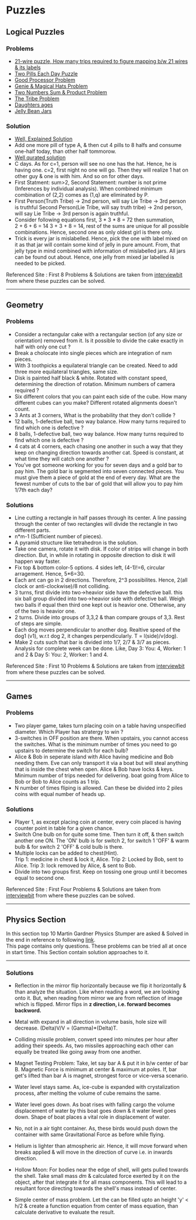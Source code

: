 # Puzzles

## Logical Puzzles

### Problems

* [21-wire puzzle, How many trips required to figure mapping b/w 21 wires & its labels](https://github.com/sharkdp/great-puzzles/blob/master/puzzles/21-wires/puzzle.md)
* [Two Pills Each Day Puzzle](https://www.interviewbit.com/problems/two-pills-each-day/)
* [Good Processor Problem](https://www.interviewbit.com/problems/good-processor/)
* [Genie & Magical Hats Problem](https://www.interviewbit.com/problems/genie-and-hats/)
* [Two Numbers Sum & Product Problem](https://www.interviewbit.com/problems/two-numbers/)
* [The Tribe Problem](https://www.interviewbit.com/problems/the-tribe/)
* [Daughters ages](https://www.interviewbit.com/problems/daughters-ages/)
* [Jelly Bean Jars](https://www.interviewbit.com/problems/jelly-beans-jars/)

### Solution

* [Well, Explained Solution](https://github.com/sharkdp/great-puzzles/blob/master/puzzles/21-wires/solution.md)
* Add one more pill of type A, & then cut 4 pills to 8 halfs and consume one-half today, than other half tommorow.
* [Well qurated solution](https://everything2.com/title/Good+and+bad+processors+solution)
* C days. As for c=1, person will see no one has the hat. Hence, he is having one.
  c=2, first night no one will go. Then they will realize 1 hat on other guy & one is with him. And so on for other days.
* First Statment: sum>2, Second Statement: number is not prime (Inferences by individual analysis).
  When combined minimum combination of (2,2) comes as (1,q) are eliminated by P.
* First Person(Truth Tribe) -> 2nd person, will say Lie Tribe -> 3rd person is truthful
  Second Person(Lie Tribe, will say truth tribe) ->  2nd person, will say Lie Tribe -> 3rd person is again truthful.
* Consider following equations first, 3 * 3 * 8 = 72 then summation,  
  2 + 6 + 6 = 14
  3 + 3 + 8 = 14, rest of the sums are unique for all possible combinations. Hence, second one as only oldest girl is there only.
* Trick is every jar is mislabelled. Hence, pick the one with label mixed on it as that jar will contain some kind of jelly in pure amount. From, that jelly type in mind combined with information of mislabelled jars. All jars can be found out about. Hence, one jelly from mixed jar labelled is needed to be picked.

Referenced Site : First 8 Problems & Solutions are taken from [interviewbit](https://www.interviewbit.com/puzzles/) from where these puzzles can be solved.

---

## Geometry

### Problems

* Consider a rectangular cake with a rectangular section (of any size or orientation) removed from it. Is it possible to divide the cake exactly in half with only one cut ?
* Break a cholocate into single pieces which are integration of nxm pieces.
* With 3 toothpicks a equilateral triangle can be created. Need to add three more equilateral triangles, same size.
* Disk is painted half black & white. Rotated with constant speed, determining the direction of rotation. Minimum numbers of camera required ?
* Six different colors that you can paint each side of the cube. How many different cubes can you make? Different rotated alignments doesn't count.
* 3 Ants at 3 corners, What is the probability that they don't collide ?
* 12 balls, 1-defective ball, two way balance. How many turns required to find which one is defective ?
* 8 balls, 1-defective ball, two way balance. How many turns required to find which one is defective ?
* 4 cats at 4 corners, each chasing one another in such a way that they keep on changing direction towards another cat. Speed is constant, at what time they will catch one another ? 
* You’ve got someone working for you for seven days and a gold bar to pay him. The gold bar is segmented into seven connected pieces. You must give them a piece of gold at the end of every day. What are the fewest number of cuts to the bar of gold that will allow you to pay him 1/7th each day?

### Solutions

* Line cutting a rectangle in half passes through its center. A line passing through the center of two rectangles will divide the rectangle in two different parts.
* n*m-1 (Sufficient number of pieces).
* A pyramid structure like tetrahedron is the solution.
* Take one camera, rotate it with disk. If color of strips will change in both direction. But, in while in rotating in opposite direction to disk it will happen way faster.
* Fix top & bottom color-5 options. 4 sides left, (4-1)!=6, circular arragement. Hence, 5*6=30.
* Each ant can go in 2 directions. Therefore, 2^3 possibilites. Hence, 2(all clock or anti-clockwise)/8 not colliding.
* 3 turns, first divide into two->heavior side have the defective ball. this six ball group divided into two->heavior side with defective ball. Weigh two balls if equal then third one kept out is heavior one. Otherwise, any of the two is heavior one.
* 2 turns. Divide into groups of 3,3,2 & than compare groups of 3,3. Rest of steps are simple.
* Each dog moves perpendicular to another dog. Realtive speed of the dog1 (v1), w.r.t dog 2, it changes perpendicularly. T = l(side)/v(dog).
* Make 2 cuts such that bar is divided into 1/7, 2/7 & 3/7 as pieces. Analysis for complete week can be done. Like, Day 3: You: 4, Worker: 1 and 2 &  Day 5: You: 2, Worker: 1 and 4.

Referenced Site : First 10 Problems & Solutions are taken from [interviewbit](https://www.interviewbit.com/puzzles/) from where these puzzles can be solved.

---

## Games

### Problems

* Two player game, takes turn placing coin on a table having unspecified diameter. Which Player has stratergy to win ?
* 3-switches in OFF position are there. When upstairs, you cannot access the switches. What is the minimum number of times you need to go upstairs to determine the switch for each bulb?
* Alice & Bob in seperate island with Alice having medicine and Bob needing them. Eve can only transport it via a boat but will steal anything that is inside the chest when open. Alice & Bob have locks & keys. Minimum number of trips needed for delivering. boat going from Alice to Bob or Bob to Alice counts as 1 trip.  
* N number of times fliping is allowed. Can these be divided into 2 piles coins with equal number of heads up.

### Solutions

* Player 1, as except placing coin at center, every coin placed is having counter point in table for a given chance.
* Switch One bulb on for quite some time. Then turn it off, & then switch another one ON. The 'ON' bulb is for switch 2, for switch 1 'OFF' & warm bulb & for switch 2 'OFF' & cold bulb is there.
* Multiple locks can be added to chest(Hint).  
  Trip 1: medicine in chest & lock it, Alice. Trip 2: Locked by Bob, sent to Alice. Trip 3: lock removed by Alice, & sent to Bob. 
* Divide into two groups first. Keep on tossing one group until it becomes equal to second one.

Referenced Site : First Four Problems & Solutions are taken from [interviewbit](https://www.interviewbit.com/puzzles/) from where these puzzles can be solved.

---

## Physics Section 

In this section top 10 Martin Gardner Physics Stumper are asked & Solved in the end in reference to following [link](http://www.martin-gardner.org/Top10MGPhysics.html).  
This page contains only questions. These problems can be tried all at once in start time. This Section contain solution approaches to it.

---
### Solutions

* Reflection in the mirror flip horizontally because we flip it horizontally & than analyze the situation.
  Like when reading a word, we are looking onto it. But, when reading from mirror we are from reflection of image which is flipped.
  Mirror flips in __z direction, i.e. forward becomes backword.__

* Metal with expand in all direction in volume basis, hole size will decrease. (Delta)V/V = (Gamma)*(Delta)T.

* Colliding missile problem, convert speed into minutes per hour after adding their speeds. As, two missiles approaching each other can equally be treated like going away from one another.

* Magnet Testing Problem: Take, let say bar A & put it in b/w center of bar B. Magnetic Force is minimum at center & maximum at poles. If, bar get's lifted than bar A is magnet, strongest force or vice-versa scenario.

* Water level stays same. As, ice-cube is expanded with crystalization process, after melting the volume of cube remains the same.

* Water level goes down. As boat rises with falling cargo the volume displacement of water by this boat goes down & it water level goes down. Shape of boat places a vital role in displacement of water.

* No, not in a air tight container. As, these birds would push down the container with same Gravitational Force as before while flying.

* Helium is lighter than atmospheric air. Hence, it will move forward when breaks applied & will move in the direction of curve i.e. in inwards direction.

* Hollow Moon: For bodies near the edge of shell, will gets pulled towards the shell. Take small mass _dm_ & calculated force exerted by it on the object, after that integrate it for all mass components. This will lead to a resultant force directing towards the shell's mass instead of center.

* Simple center of mass problem. Let the can be filled upto an height 'y' < h/2 & create a function equation from center of mass equation, than calculate derivative to evaluate the result.
